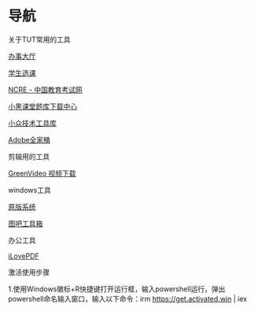 # 导航

关于TUT常用的工具

[办事大厅](https://ehall.tjut.edu.cn/guest/index.html#/)

[学生选课](https://jwxk.tjut.edu.cn/xsxk/profile/index.html)

[NCRE - 中国教育考试网](https://ncre.neea.edu.cn/)

[小黑课堂题库下载中心](http://124.221.48.166/DuiHuanMaWeb/admin/allsofts.php#:~:text=小黑课堂计算机题库是)

[小众技术工具库](https://www.xiaozhongjishu.com/)

[Adobe全家桶](https://www.yuque.com/gaosuxiazai/oacb9y?)

剪辑用的工具

[GreenVideo 视频下载](https://greenvideo.cc/)

windows工具

[原版系统](https://next.itellyou.cn/)

[图吧工具箱](https://www.tubatool.com/)

办公工具

[iLovePDF](https://www.ilovepdf.com/)

激活使用步骤

1.使用Windows徽标+R快捷键打开运行框，输入powershell运行，弹出powershell命名输入窗口，输入以下命令：irm https://get.activated.win | iex

